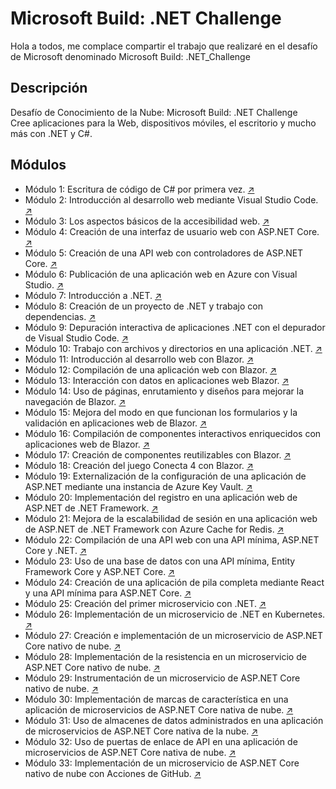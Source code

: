 # Microsoft Build: .NET Challenge

Hola a todos, me complace compartir el trabajo que realizaré en el desafío de Microsoft denominado Microsoft Build: .NET_Challenge

## Descripción
Desafío de Conocimiento de la Nube: Microsoft Build: .NET Challenge <br/>
Cree aplicaciones para la Web, dispositivos móviles, el escritorio y mucho más con .NET y C#.

## Módulos
- Módulo 1: Escritura de código de C# por primera vez. [↗](https://github.com/BrathKennet/Microsoft_Build-.NET_Challenge/tree/master/modulo-01)
- Módulo 2: Introducción al desarrollo web mediante Visual Studio Code. [↗](https://github.com/BrathKennet/Microsoft_Build-.NET_Challenge/tree/master/modulo-02)
- Módulo 3: Los aspectos básicos de la accesibilidad web. [↗](https://github.com/BrathKennet/Microsoft_Build-.NET_Challenge/tree/master/modulo-03)
- Módulo 4: Creación de una interfaz de usuario web con ASP.NET Core. [↗](https://github.com/BrathKennet/Microsoft_Build-.NET_Challenge/tree/master/modulo-04)
- Módulo 5: Creación de una API web con controladores de ASP.NET Core. [↗](https://github.com/BrathKennet/Microsoft_Build-.NET_Challenge/tree/master/modulo-05)
- Módulo 6: Publicación de una aplicación web en Azure con Visual Studio. [↗](https://github.com/BrathKennet/Microsoft_Build-.NET_Challenge/tree/master/modulo-06)
- Módulo 7: Introducción a .NET. [↗](https://github.com/BrathKennet/Microsoft_Build-.NET_Challenge/tree/master/modulo-07)
- Módulo 8: Creación de un proyecto de .NET y trabajo con dependencias. [↗](https://github.com/BrathKennet/Microsoft_Build-.NET_Challenge/tree/master/modulo-08)
- Módulo 9: Depuración interactiva de aplicaciones .NET con el depurador de Visual Studio Code. [↗](https://github.com/BrathKennet/Microsoft_Build-.NET_Challenge/tree/master/modulo-09)
- Módulo 10: Trabajo con archivos y directorios en una aplicación .NET. [↗](https://github.com/BrathKennet/Microsoft_Build-.NET_Challenge/tree/master/modulo-10)
- Módulo 11: Introducción al desarrollo web con Blazor. [↗](https://github.com/BrathKennet/Microsoft_Build-.NET_Challenge/tree/master/modulo-11)
- Módulo 12: Compilación de una aplicación web con Blazor. [↗](https://github.com/BrathKennet/Microsoft_Build-.NET_Challenge/tree/master/modulo-12)
- Módulo 13: Interacción con datos en aplicaciones web Blazor. [↗](https://github.com/BrathKennet/Microsoft_Build-.NET_Challenge/tree/master/modulo-13)
- Módulo 14: Uso de páginas, enrutamiento y diseños para mejorar la navegación de Blazor. [↗](https://github.com/BrathKennet/Microsoft_Build-.NET_Challenge/tree/master/modulo-14)
- Módulo 15: Mejora del modo en que funcionan los formularios y la validación en aplicaciones web de Blazor. [↗](https://github.com/BrathKennet/Microsoft_Build-.NET_Challenge/tree/master/modulo-15)
- Módulo 16: Compilación de componentes interactivos enriquecidos con aplicaciones web de Blazor. [↗](https://github.com/BrathKennet/Microsoft_Build-.NET_Challenge/tree/master/modulo-16)
- Módulo 17: Creación de componentes reutilizables con Blazor. [↗](https://github.com/BrathKennet/Microsoft_Build-.NET_Challenge/tree/master/modulo-17)
- Módulo 18: Creación del juego Conecta 4 con Blazor. [↗](https://github.com/BrathKennet/Microsoft_Build-.NET_Challenge/tree/master/modulo-18)
- Módulo 19: Externalización de la configuración de una aplicación de ASP.NET mediante una instancia de Azure Key Vault. [↗](https://github.com/BrathKennet/Microsoft_Build-.NET_Challenge/tree/master/modulo-19)
- Módulo 20: Implementación del registro en una aplicación web de ASP.NET de .NET Framework. [↗](https://github.com/BrathKennet/Microsoft_Build-.NET_Challenge/tree/master/modulo-20)
- Módulo 21: Mejora de la escalabilidad de sesión en una aplicación web de ASP.NET de .NET Framework con Azure Cache for Redis. [↗](https://github.com/BrathKennet/Microsoft_Build-.NET_Challenge/tree/master/modulo-21)
- Módulo 22: Compilación de una API web con una API mínima, ASP.NET Core y .NET. [↗](https://github.com/BrathKennet/Microsoft_Build-.NET_Challenge/tree/master/modulo-22)
- Módulo 23: Uso de una base de datos con una API mínima, Entity Framework Core y ASP.NET Core. [↗](https://github.com/BrathKennet/Microsoft_Build-.NET_Challenge/tree/master/modulo-23)
- Módulo 24: Creación de una aplicación de pila completa mediante React y una API mínima para ASP.NET Core. [↗](https://github.com/BrathKennet/Microsoft_Build-.NET_Challenge/tree/master/modulo-24)
- Módulo 25: Creación del primer microservicio con .NET. [↗](https://github.com/BrathKennet/Microsoft_Build-.NET_Challenge/tree/master/modulo-25)
- Módulo 26: Implementación de un microservicio de .NET en Kubernetes. [↗](https://github.com/BrathKennet/Microsoft_Build-.NET_Challenge/tree/master/modulo-26)
- Módulo 27: Creación e implementación de un microservicio de ASP.NET Core nativo de nube. [↗](https://github.com/BrathKennet/Microsoft_Build-.NET_Challenge/tree/master/modulo-27)
- Módulo 28: Implementación de la resistencia en un microservicio de ASP.NET Core nativo de nube. [↗](https://github.com/BrathKennet/Microsoft_Build-.NET_Challenge/tree/master/modulo-28)
- Módulo 29: Instrumentación de un microservicio de ASP.NET Core nativo de nube. [↗](https://github.com/BrathKennet/Microsoft_Build-.NET_Challenge/tree/master/modulo-29)
- Módulo 30: Implementación de marcas de característica en una aplicación de microservicios de ASP.NET Core nativa de nube. [↗](https://github.com/BrathKennet/Microsoft_Build-.NET_Challenge/tree/master/modulo-30)
- Módulo 31: Uso de almacenes de datos administrados en una aplicación de microservicios de ASP.NET Core nativa de la nube. [↗](https://github.com/BrathKennet/Microsoft_Build-.NET_Challenge/tree/master/modulo-31)
- Módulo 32: Uso de puertas de enlace de API en una aplicación de microservicios de ASP.NET Core nativa de nube. [↗](https://github.com/BrathKennet/Microsoft_Build-.NET_Challenge/tree/master/modulo-32)
- Módulo 33: Implementación de un microservicio de ASP.NET Core nativo de nube con Acciones de GitHub. [↗](https://github.com/BrathKennet/Microsoft_Build-.NET_Challenge/tree/master/modulo-33)
